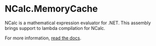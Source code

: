 # NCalc.MemoryCache

NCalc is a mathematical expression evaluator for .NET.
This assembly brings support to lambda compilation for NCalc.

For more information, [read the docs](https://ncalc.github.io/ncalc/articles/plugins/memory_cache.html).